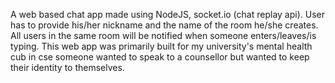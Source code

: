 A web based chat app made using NodeJS, socket.io (chat replay api).
User has to provide his/her nickname and the name of the room he/she creates. 
All users in the same room will be notified when someone enters/leaves/is typing.
This web app was primarily built for my university's mental health cub in cse someone wanted to speak to a counsellor but wanted to keep their identity to themselves. 
